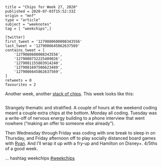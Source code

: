 ```
title = "Chips for Week 27, 2020"
published = 2020-07-03T15:52:33Z
origin = "mnf"
type = "article"
subject = "weeknotes"
tag = [ "weekchips",]

[twitter]
first_tweet = '1279080600008343556'
last_tweet = '1279086645862637569'
contains_tweet = [
    '1279080600008343556',
    '1279080732225409026',
    '1279081155803914240',
    '1279081697506623489',
    '1279086645862637569',
]
retweets = 0
favourites = 2
```

Another week, another [stack of chips](/2020/06/19/my-week-in-poker-chips).
This week looks like this:

<p class='image'><img src='https://mnf.m17s.net/2020/07/03/EcA1IqMWoAEZo_i.jpg' alt=''></p>

Strangely thematic and stratified. A couple of hours at the weekend coding
meant a couple extra chips at the bottom. Monday all coding. Tuesday was a
write-off of nervous energy building to a phone interview that went nowhere
(“making an offer to someone else already”).

Then Wednesday through Friday was coding with one break to sleep in on
Thursday, and Friday afternoon off to play socially distanced board games with
[Ryan](https://twitter.com/rnalexander). And I’ll wrap it up with a fry-up and
Hamilton on Disney+. 4/5ths of a good week.

… hashtag weekchips [#weekchips](/tags/weekchips/)


